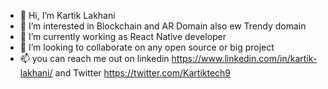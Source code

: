- 👋 Hi, I’m Kartik Lakhani
- 👀 I’m interested in Blockchain and AR Domain also ew Trendy domain
- 🌱 I’m currently working as React Native developer
- 💞️ I’m looking to collaborate on any open source or big project
- 📫 you can reach me out on linkedin https://www.linkedin.com/in/kartik-lakhani/ and Twitter https://twitter.com/Kartiktech9

<!---
Kartik0099/Kartik0099 is a ✨ special ✨ repository because its `README.md` (this file) appears on your GitHub profile.
You can click the Preview link to take a look at your changes.
--->
